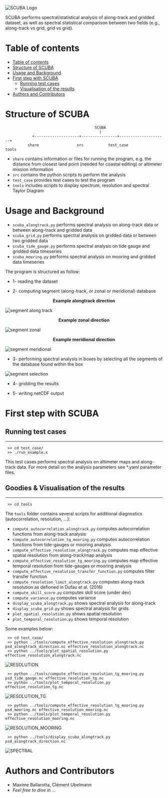 
![SCUBA Logo](./share/scuba_files/logo.png)

SCUBA performs spectral/statistical analysis of along-track and gridded dataset, as well as spectral statistical comparison between two fields (e.g., along-track vs grid, grid vs grid).

# Table of contents
<!--ts-->
   * [Table of contents](#table-of-contents)
   * [Structure of SCUBA](#structure-of-scuba)
   * [Usage and Background ](#usage-and-background)
   * [First step with SCUBA](#first-step-with-scuba)
      * [Running test cases](#running-test-cases)
      * [Visualisation of the results](#visualisation-of-the-results)
   * [Authors and Contributors](#authors-and-contributors)


# Structure of SCUBA
```
                                        SCUBA
                                          |
            +--------------------+----------------+---------------------+
          share                 src           test_case                tools
```
* `share` contains information or files for running the program, e.g. the distance from closest land point (needed for coastal editing) or altimeter mission information
* `src` contains the python scripts to perform the analysis
* `test_case` provides test cases to test the program
* `tools` includes scripts to display spectrum, resolution and spectral Taylor Diagram 


# Usage and Background
* `scuba_alongtrack.py` performs spectral analysis on along-track data or between along-track and gridded data
* `scuba_grid.py` performs spectral analysis on gridded data or between two gridded data
* `scuba_tide_gauge.py` performs spectral analysis on tide gauge and gridded data timeseries
* `scuba_mooring.py` performs spectral analysis on mooring and gridded data timeseries

The program is structured as follow:
* 1- reading the dataset

* 2- computing segment (along-track, or zonal or meridional) database

<p align="center">
<b>Example alongtrack direction</b>
</p>

![segment along track](./share/scuba_files/example_segment_alongtrack_direction2.gif)

<p align="center">
<b>Example zonal direction</b>
</p>

![segment zonal](./share/scuba_files/example_segment_x_direction2.gif)

<p align="center">
<b>Example meridional direction</b>
</p>

![segment meridional](./share/scuba_files/example_segment_y_direction2.gif)

* 3- performing spectral analysis in boxes by selecting all the segments of the database found within the box

![segment selection](./share/scuba_files/example_selection2.gif)


* 4- gridding the results

* 5- writing netCDF output


# First step with SCUBA
## Running test cases
---
     >> cd test_case/
     >> ./run_example.x


This test cases performs spectral analysis on altimeter maps and along-track data. For more detail on the analysis parameters see *.yaml parameter files.

## Goodies & Visualisation of the results
---
     >> cd tools
The `tools` folder contains several scripts for additional diagnostics (autocorrelation, resolution, ...): 
* `compute_autocorrelation_alongtrack.py` computes autocorrelation functions from along-track analysis
* `compute_autocorrelation_tg_mooring.py` computes autocorrelation functions from tide-gauges or mooring analysis
* `compute_effective_resolution_alongtrack.py` computes map effective spatial resolution from along-track/map analysis
* `compute_effective_resolution_tg_mooring.py` computes map effective temporal resolution from tide-gauges or mooring analysis
* `compute_effective_resolution_transfer_function.py` computes filter transfer function 
* `compute_resolution_limit_alongtrack.py` computes along-track resolution as defioned in Dufau et al. (2016)
* `compute_skill_score.py` computes skill score (under dev)
* `compute_variance.py` computes variance
* `display_scuba_alongtrack.py` shows spectral analysis for along-track 
* `display_scuba_grid.py` shows spectral analysis for grids
* `plot_spatial_resolution.py`  shows spatial resolution
* `plot_temporal_resolution.py` shows temporal resolution    

Some examples below:

     >> cd test_case/
     >> python ../tools/compute_effective_resolution_alongtrack.py psd_alongtrack_direction.nc effective_resolution_alongtrack.nc
     >> python ../tools/plot_spatial_resolution.py effective_resolution_alongtrack.nc
     
![RESOLUTION](./share/scuba_files/spatial_resolution.png)

     >> python ../tools/compute_effective_resolution_tg_mooring.py psd_tide_gauge.nc effective_resolution_tg.nc
     >> python ../tools/plot_temporal_resolution.py effective_resolution_tg.nc

![RESOLUTION_TG](./share/scuba_files/temporal_resolution_tg.png)

     >> python ../tools/compute_effective_resolution_tg_mooring.py psd_mooring.nc effective_resolution_mooring.nc
     >> python ../tools/plot_temporal_resolution.py effective_resolution_mooring.nc

![RESOLUTION_MOORING](./share/scuba_files/temporal_resolution_mooring.png)

     >> python ../tools/display_scuba_alongtrack.py psd_alongtrack_direction.nc

![SPECTRAL](./share/scuba_files/spectral_analysis.png)

# Authors and Contributors
* Maxime Ballarotta, Clément Ubelmann
* _Feel free to dive in ..._
